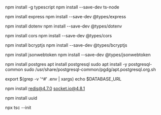 <!-- Install  TypeScript-->
npm install -g typescript
npm install --save-dev ts-node

<!-- Install Express -->
npm install express
npm install --save-dev @types/express

<!-- Install dotenv -->
npm install dotenv
npm install --save-dev @types/dotenv

<!-- Install cors -->
npm install cors
npm install --save-dev @types/cors

<!-- Bcrypt -->
npm install bcryptjs
npm install --save-dev @types/bcryptjs

<!-- JWTToken -->
npm install jsonwebtoken
npm install --save-dev @types/jsonwebtoken

<!-- Postgres -->
npm install postgres
apt install postgresql
sudo apt install -y postgresql-common
sudo /usr/share/postgresql-common/pgdg/apt.postgresql.org.sh

<!-- confige psql if fatal error -->
export $(grep -v '^#' .env | xargs)
echo $DATABASE_URL

<!-- Install redis Socket -->
npm install redis@4.7.0 socket.io@4.8.1

<!-- Install uuid -->
npm install uuid

<!-- create tsconfig.json -->
npx tsc --init
